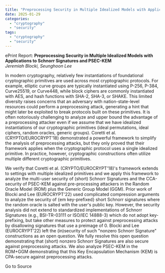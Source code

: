 ```yaml
---
title: "Preprocessing Security in Multiple Idealized Models with Applications to Schnorr Signatures and PSEC-KEM"
date: 2025-01-29
categories: 
  - "cryptography"
  - "security"
tags: 
  - "cryptography"
  - "security"
---
```


ePrint Report: **Preprocessing Security in Multiple Idealized Models with Applications to Schnorr Signatures and PSEC-KEM**  
_Jeremiah Blocki, Seunghoon Lee_

In modern cryptography, relatively few instantiations of foundational cryptographic primitives are used across most cryptographic protocols. For example, elliptic curve groups are typically instantiated using P-256, P-384, Curve25519, or Curve448, while block ciphers are commonly instantiated with AES, and hash functions with SHA-2, SHA-3, or SHAKE. This limited diversity raises concerns that an adversary with nation-state-level resources could perform a preprocessing attack, generating a hint that might later be exploited to break protocols built on these primitives. It is often notoriously challenging to analyze and upper bound the advantage of a preprocessing attacker even if we assume that we have idealized instantiations of our cryptographic primitives (ideal permutations, ideal ciphers, random oracles, generic groups). Coretti et al. (CRYPTO/EUROCRYPT'18) demonstrated a powerful framework to simplify the analysis of preprocessing attacks, but they only proved that their framework applies when the cryptographic protocol uses a single idealized primitive. In practice, however, cryptographic constructions often utilize multiple different cryptographic primitives.  
  
We verify that Coretti et al. (CRYPTO/EUROCRYPT'18)'s framework extends to settings with multiple idealized primitives and we apply this framework to analyze the multi-user security of (short) Schnorr Signatures and the CCA-security of PSEC-KEM against pre-processing attackers in the Random Oracle Model (ROM) plus the Generic Group Model (GGM). Prior work of Blocki and Lee (EUROCRYPT'22) used complicated compression arguments to analyze the security of {em key-prefixed} short Schnorr signatures where the random oracle is salted with the user's public key. However, the security analysis did not extend to standardized implementations of Schnorr Signatures (e.g., BSI-TR-03111 or ISO/IEC 14888-3) which do not adopt key-prefixing, but take other measures to protect against preprocessing attacks by disallowing signatures that use a preimage of $0$. Blocki and Lee (EUROCRYPT'22) left the (in)security of such "nonzero Schnorr Signature" constructions as an open question. We fully resolve this open question demonstrating that (short) nonzero Schnorr Signatures are also secure against preprocessing attacks. We also analyze PSEC-KEM in the ROM+GGM demonstrating that this Key Encapsulation Mechanism (KEM) is CPA-secure against preprocessing attacks.

Go to Source
